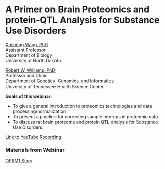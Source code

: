 # **A Primer on Brain Proteomics and protein-QTL Analysis for Substance Use Disorders** 

[Xusheng Wang, PhD](https://und.edu/directory/xusheng.wang)</br>
Assistant Professor</br>
Department of Biology</br>
University of North Dakota

[Robert W. Williams, PhD](https://www.uthsc.edu/faculty/profile/?netid=rwilli10)</br>
Professor and Chair</br>
Department of Genetics, Genomics, and Informatics</br>
University of Tennessee Health Science Center</br>

**Goals of this webinar:**
* To give a general introduction to proteomics technologies and data processing/normalization
* To present a pipeline for correcting sample mix-ups in proteomic data.
* To discuss rat brain proteome and protein QTL analysis for Substance Use Disorders.
 
[Link to YouTube Recording](https://youtu.be/qDNKVVjopXk)

### Materials from Webinar

[OPRM1 Story](2021-10-08/Rat_HRDP_Brain_Proteomics_Wang_WIlliams__08Oct2021.docx)

